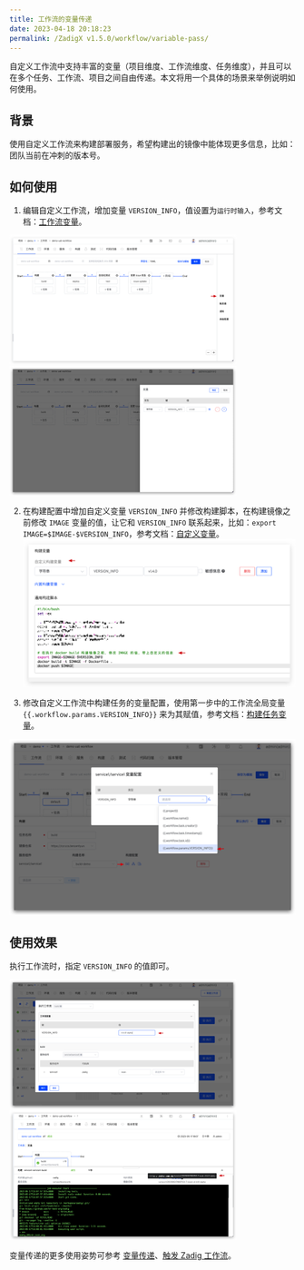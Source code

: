 ```yaml
---
title: 工作流的变量传递
date: 2023-04-18 20:18:23
permalink: /ZadigX v1.5.0/workflow/variable-pass/
---
```


自定义工作流中支持丰富的变量（项目维度、工作流维度、任务维度），并且可以在多个任务、工作流、项目之间自由传递。本文将用一个具体的场景来举例说明如何使用。

## 背景

使用自定义工作流来构建部署服务，希望构建出的镜像中能体现更多信息，比如：团队当前在冲刺的版本号。

## 如何使用

1. 编辑自定义工作流，增加变量 `VERSION_INFO`，值设置为`运行时输入`，参考文档：[工作流变量](/ZadigX%20v1.5.0/project/common-workflow/#工作流)。

<img src="../../../_images/var_pass_demo_3.png" width="400">
<img src="../../../_images/var_pass_demo_2.png" width="400">

2. 在构建配置中增加自定义变量 `VERSION_INFO` 并修改构建脚本，在构建镜像之前修改 `IMAGE` 变量的值，让它和 `VERSION_INFO` 联系起来，比如：`export IMAGE=$IMAGE-$VERSION_INFO`，参考文档：[自定义变量](/ZadigX%20v1.5.0/project/build/#构建变量)。
![变量传递](../../../_images/var_pass_demo_1.png)

3. 修改自定义工作流中构建任务的变量配置，使用第一步中的工作流全局变量 <span v-pre>`{{.workflow.params.VERSION_INFO}}`</span> 来为其赋值，参考文档：[构建任务变量](/ZadigX%20v1.5.0/project/common-workflow/#构建任务)。

![变量传递](../../../_images/var_pass_demo_4.png)

## 使用效果

执行工作流时，指定 `VERSION_INFO` 的值即可。

<img src="../../../_images/var_pass_demo_5.png" width="400">
<img src="../../../_images/var_pass_demo_6.png" width="400">

变量传递的更多使用姿势可参考 [变量传递](/ZadigX%20v1.5.0/project/common-workflow/#变量传递)、[触发 Zadig 工作流](/ZadigX%20v1.5.0/project/workflow-jobs/#触发-zadig-工作流)。
